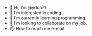 - 👋 Hi, I’m @ydoa71
- 👀 I’m interested in coding
- 🌱 I’m currently learning programming.
- 💞️ I’m looking to collaborate on my job.
- 📫 How to reach me e-mail.

<!---
ydoa71/ydoa71 is a ✨ special ✨ repository because its `README.md` (this file) appears on your GitHub profile.
You can click the Preview link to take a look at your changes.
--->
